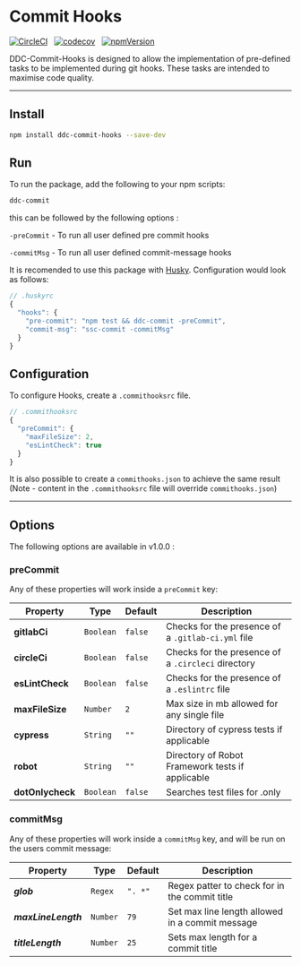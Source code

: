 # Commit Hooks

[![CircleCI](https://circleci.com/gh/lukebrobbs/commit-hooks.svg?style=svg)](https://circleci.com/gh/lukebrobbs/commit-hooks)&nbsp;&nbsp;&nbsp;[![codecov](https://codecov.io/gh/lukebrobbs/commit-hooks/branch/master/graph/badge.svg)](https://codecov.io/gh/lukebrobbs/commit-hooks)&nbsp;&nbsp;&nbsp;[![npmVersion](https://img.shields.io/npm/v/ddc-commit-hooks.svg)](https://www.npmjs.com/package/ddc-commit-hooks)

DDC-Commit-Hooks is designed to allow the implementation of pre-defined tasks to be implemented during git hooks. These tasks are intended to maximise code quality.

---

## Install

```sh
npm install ddc-commit-hooks --save-dev
```

## Run

To run the package, add the following to your npm scripts:

```sh
ddc-commit
```

this can be followed by the following options :

`-preCommit` - To run all user defined pre commit hooks

`-commitMsg` - To run all user defined commit-message hooks

It is recomended to use this package with [Husky](https://github.com/typicode/husky). Configuration would look as follows:

```js
// .huskyrc
{
  "hooks": {
    "pre-commit": "npm test && ddc-commit -preCommit",
    "commit-msg": "ssc-commit -commitMsg"
  }
}
```

## Configuration

To configure Hooks, create a `.commithooksrc` file.

```js
// .commithooksrc
{
  "preCommit": {
    "maxFileSize": 2,
    "esLintCheck": true
  }
}
```

It is also possible to create a `commithooks.json` to achieve the same result (Note - content in the `.commithooksrc` file will override `commithooks.json`)

---

## Options

The following options are available in v1.0.0 :

### preCommit

Any of these properties will work inside a `preCommit` key:

| Property         | Type      | Default | Description                                        |
| ---------------- | --------- | ------- | -------------------------------------------------- |
| **gitlabCi**     | `Boolean` | `false` | Checks for the presence of a `.gitlab-ci.yml` file |
| **circleCi**     | `Boolean` | `false` | Checks for the presence of a `.circleci` directory |
| **esLintCheck**  | `Boolean` | `false` | Checks for the presence of a `.eslintrc` file      |
| **maxFileSize**  | `Number`  | `2`     | Max size in mb allowed for any single file         |
| **cypress**      | `String`  | `""`    | Directory of cypress tests if applicable           |
| **robot**        | `String`  | `""`    | Directory of Robot Framework tests if applicable   |
| **dotOnlycheck** | `Boolean` | `false` | Searches test files for .only                      |

### commitMsg

Any of these properties will work inside a `commitMsg` key, and will be run on the users commit message:

| Property            | Type     | Default | Description                                     |
| ------------------- | -------- | ------- | ----------------------------------------------- |
| **_glob_**          | `Regex`  | `". *"` | Regex patter to check for in the commit title   |
| **_maxLineLength_** | `Number` | `79`    | Set max line length allowed in a commit message |
| **_titleLength_**   | `Number` | `25`    | Sets max length for a commit title              |
